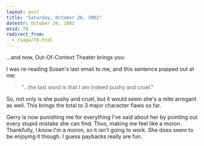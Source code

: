```yaml
---
layout: post
title: "Saturday, October 26, 2002"
datestr: October 26, 2002
mtid: 78
redirect_from:
  - /saga/78.html
---
```


...and now, Out-Of-Context Theater brings you:

I was re-reading Susan's last email to me, and this sentence popped out at
me:

> "...the last word is that I am indeed pushy and cruel." 

So, not only is she pushy and cruel, but it would seem she's a mite arrogant
as well. This brings the total to 3 major character flaws so far.

Gerry is now punishing me for everything I've said about her by pointing out
every stupid mistake she can find. Thus, making me feel like a moron. Thankfully,
I know I'm a moron, so it isn't going to work. She does seem to be enjoying
it though. I guess paybacks really are fun.

